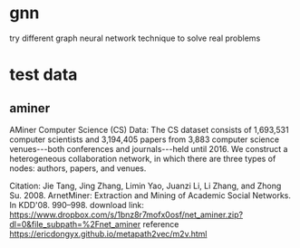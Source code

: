 # gnn
try different graph neural network technique to solve real problems

# test data
## aminer
AMiner Computer Science (CS) Data: The CS dataset consists of 1,693,531 computer scientists and 3,194,405 papers from 3,883 computer science venues---both conferences and journals---held until 2016. We construct a heterogeneous collaboration network, in which there are three types of nodes: authors, papers, and venues.

Citation: Jie Tang, Jing Zhang, Limin Yao, Juanzi Li, Li Zhang, and Zhong Su. 2008. ArnetMiner: Extraction and Mining of Academic Social Networks. In KDD'08. 990–998.
download link: https://www.dropbox.com/s/1bnz8r7mofx0osf/net_aminer.zip?dl=0&file_subpath=%2Fnet_aminer 
reference https://ericdongyx.github.io/metapath2vec/m2v.html
